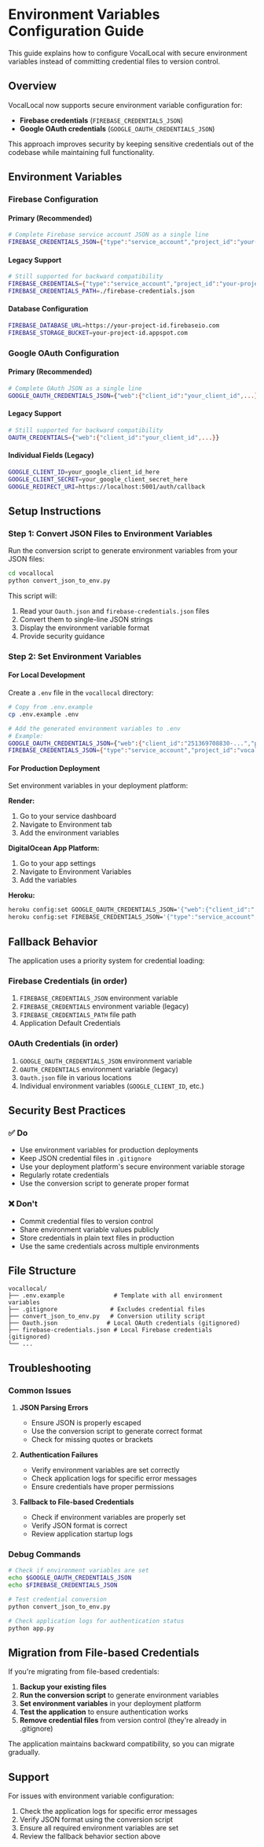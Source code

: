 # Environment Variables Configuration Guide

This guide explains how to configure VocalLocal with secure environment variables instead of committing credential files to version control.

## Overview

VocalLocal now supports secure environment variable configuration for:
- **Firebase credentials** (`FIREBASE_CREDENTIALS_JSON`)
- **Google OAuth credentials** (`GOOGLE_OAUTH_CREDENTIALS_JSON`)

This approach improves security by keeping sensitive credentials out of the codebase while maintaining full functionality.

## Environment Variables

### Firebase Configuration

#### Primary (Recommended)
```bash
# Complete Firebase service account JSON as a single line
FIREBASE_CREDENTIALS_JSON={"type":"service_account","project_id":"your-project-id",...}
```

#### Legacy Support
```bash
# Still supported for backward compatibility
FIREBASE_CREDENTIALS={"type":"service_account","project_id":"your-project-id",...}
FIREBASE_CREDENTIALS_PATH=./firebase-credentials.json
```

#### Database Configuration
```bash
FIREBASE_DATABASE_URL=https://your-project-id.firebaseio.com
FIREBASE_STORAGE_BUCKET=your-project-id.appspot.com
```

### Google OAuth Configuration

#### Primary (Recommended)
```bash
# Complete OAuth JSON as a single line
GOOGLE_OAUTH_CREDENTIALS_JSON={"web":{"client_id":"your_client_id",...}}
```

#### Legacy Support
```bash
# Still supported for backward compatibility
OAUTH_CREDENTIALS={"web":{"client_id":"your_client_id",...}}
```

#### Individual Fields (Legacy)
```bash
GOOGLE_CLIENT_ID=your_google_client_id_here
GOOGLE_CLIENT_SECRET=your_google_client_secret_here
GOOGLE_REDIRECT_URI=https://localhost:5001/auth/callback
```

## Setup Instructions

### Step 1: Convert JSON Files to Environment Variables

Run the conversion script to generate environment variables from your JSON files:

```bash
cd vocallocal
python convert_json_to_env.py
```

This script will:
1. Read your `Oauth.json` and `firebase-credentials.json` files
2. Convert them to single-line JSON strings
3. Display the environment variable format
4. Provide security guidance

### Step 2: Set Environment Variables

#### For Local Development

Create a `.env` file in the `vocallocal` directory:

```bash
# Copy from .env.example
cp .env.example .env

# Add the generated environment variables to .env
# Example:
GOOGLE_OAUTH_CREDENTIALS_JSON={"web":{"client_id":"251369708830-...","project_id":"vocal-local-e1e70",...}}
FIREBASE_CREDENTIALS_JSON={"type":"service_account","project_id":"vocal-local-e1e70",...}}
```

#### For Production Deployment

Set environment variables in your deployment platform:

**Render:**
1. Go to your service dashboard
2. Navigate to Environment tab
3. Add the environment variables

**DigitalOcean App Platform:**
1. Go to your app settings
2. Navigate to Environment Variables
3. Add the variables

**Heroku:**
```bash
heroku config:set GOOGLE_OAUTH_CREDENTIALS_JSON='{"web":{"client_id":"..."}}'
heroku config:set FIREBASE_CREDENTIALS_JSON='{"type":"service_account",...}'
```

## Fallback Behavior

The application uses a priority system for credential loading:

### Firebase Credentials (in order)
1. `FIREBASE_CREDENTIALS_JSON` environment variable
2. `FIREBASE_CREDENTIALS` environment variable (legacy)
3. `FIREBASE_CREDENTIALS_PATH` file path
4. Application Default Credentials

### OAuth Credentials (in order)
1. `GOOGLE_OAUTH_CREDENTIALS_JSON` environment variable
2. `OAUTH_CREDENTIALS` environment variable (legacy)
3. `Oauth.json` file in various locations
4. Individual environment variables (`GOOGLE_CLIENT_ID`, etc.)

## Security Best Practices

### ✅ Do
- Use environment variables for production deployments
- Keep JSON credential files in `.gitignore`
- Use your deployment platform's secure environment variable storage
- Regularly rotate credentials
- Use the conversion script to generate proper format

### ❌ Don't
- Commit credential files to version control
- Share environment variable values publicly
- Store credentials in plain text files in production
- Use the same credentials across multiple environments

## File Structure

```
vocallocal/
├── .env.example              # Template with all environment variables
├── .gitignore               # Excludes credential files
├── convert_json_to_env.py   # Conversion utility script
├── Oauth.json              # Local OAuth credentials (gitignored)
├── firebase-credentials.json # Local Firebase credentials (gitignored)
└── ...
```

## Troubleshooting

### Common Issues

1. **JSON Parsing Errors**
   - Ensure JSON is properly escaped
   - Use the conversion script to generate correct format
   - Check for missing quotes or brackets

2. **Authentication Failures**
   - Verify environment variables are set correctly
   - Check application logs for specific error messages
   - Ensure credentials have proper permissions

3. **Fallback to File-based Credentials**
   - Check if environment variables are properly set
   - Verify JSON format is correct
   - Review application startup logs

### Debug Commands

```bash
# Check if environment variables are set
echo $GOOGLE_OAUTH_CREDENTIALS_JSON
echo $FIREBASE_CREDENTIALS_JSON

# Test credential conversion
python convert_json_to_env.py

# Check application logs for authentication status
python app.py
```

## Migration from File-based Credentials

If you're migrating from file-based credentials:

1. **Backup your existing files**
2. **Run the conversion script** to generate environment variables
3. **Set environment variables** in your deployment platform
4. **Test the application** to ensure authentication works
5. **Remove credential files** from version control (they're already in .gitignore)

The application maintains backward compatibility, so you can migrate gradually.

## Support

For issues with environment variable configuration:
1. Check the application logs for specific error messages
2. Verify JSON format using the conversion script
3. Ensure all required environment variables are set
4. Review the fallback behavior section above
